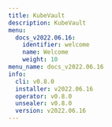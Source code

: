 ```yaml
---
title: KubeVault
description: KubeVault
menu:
  docs_v2022.06.16:
    identifier: welcome
    name: Welcome
    weight: 10
menu_name: docs_v2022.06.16
info:
  cli: v0.8.0
  installer: v2022.06.16
  operator: v0.8.0
  unsealer: v0.8.0
  version: v2022.06.16
---
```


